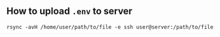 ## How to upload `.env` to server

```
rsync -avH /home/user/path/to/file -e ssh user@server:/path/to/file
```
